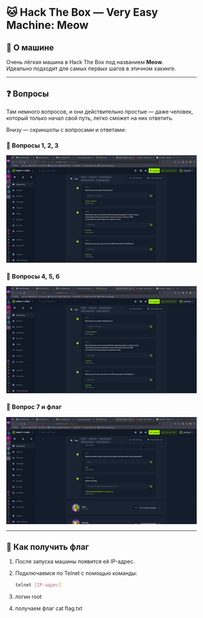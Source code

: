 # 🐱 Hack The Box — Very Easy Machine: **Meow**

## 📘 О машине
Очень лёгкая машина в Hack The Box под названием **Meow**.  
Идеально подходит для самых первых шагов в этичном хакинге.

---

## ❓ Вопросы
Там немного вопросов, и они действительно простые — даже человек, который только начал свой путь, легко сможет на них ответить.

Внизу — скриншоты с вопросами и ответами:

### 🧩 Вопросы 1, 2, 3
![1,2,3](Screenshot_20250730_170711.png)

### 🧩 Вопросы 4, 5, 6
![4,5,6](Screenshot_20250730_170711.png)

### 🧩 Вопрос 7 и флаг
![7](Screenshot_20250730_170731.png)

---

## 🎯 Как получить флаг

1. После запуска машины появится её IP-адрес.
2. Подключаемся по Telnet с помощью команды:

   ```bash
   telnet [IP-адрес]
3. логин root
4. получаем флаг cat flag.txt
